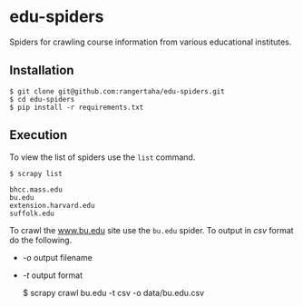 edu-spiders
===========

Spiders for crawling course information from various educational institutes.



## Installation

    $ git clone git@github.com:rangertaha/edu-spiders.git
    $ cd edu-spiders
    $ pip install -r requirements.txt

## Execution

To view the list of spiders use the `list` command.

    $ scrapy list

    bhcc.mass.edu
    bu.edu
    extension.harvard.edu
    suffolk.edu



To crawl the www.bu.edu site use the `bu.edu` spider. To output in *csv* format do the following.

* *-o* output filename
* *-t* output format

    $ scrapy crawl bu.edu -t csv -o data/bu.edu.csv
